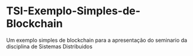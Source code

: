 # TSI-Exemplo-Simples-de-Blockchain
 Um exemplo simples de blockchain para a apresentação do seminario da disciplina de Sistemas Distribuidos
